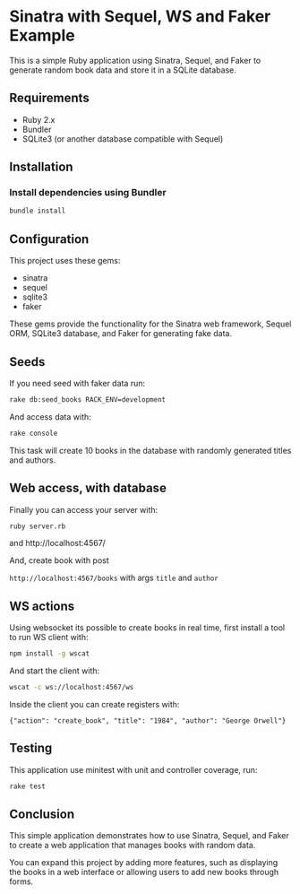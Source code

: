 # Sinatra with Sequel, WS and Faker Example

This is a simple Ruby application using Sinatra, Sequel, and Faker to generate random book data and store it in a SQLite database.

## Requirements

- Ruby 2.x
- Bundler
- SQLite3 (or another database compatible with Sequel)

## Installation

### Install dependencies using Bundler

```bash
bundle install
```

## Configuration

This project uses these gems:

- sinatra
- sequel
- sqlite3
- faker

These gems provide the functionality for the Sinatra web framework, Sequel ORM, SQLite3 database, and Faker for generating fake data.

## Seeds

If you need seed with faker data run:

```bash
rake db:seed_books RACK_ENV=development
```

And access data with:

```bash
rake console
```

This task will create 10 books in the database with randomly generated titles and authors.

## Web access, with database

Finally you can access your server with:

```bash
ruby server.rb
```

and http://localhost:4567/

And, create book with post

`http://localhost:4567/books` with args `title` and `author`

## WS actions

Using websocket its possible to create books in real time, first install a tool to run WS client with:

```bash
npm install -g wscat
```

And start the client with:

```bash
wscat -c ws://localhost:4567/ws
```

Inside the client you can create registers with:

`{"action": "create_book", "title": "1984", "author": "George Orwell"}`

## Testing

This application use minitest with unit and controller coverage, run:

```bash
rake test
```

## Conclusion

This simple application demonstrates how to use Sinatra, Sequel, and Faker to create a web application that manages books with random data.

You can expand this project by adding more features, such as displaying the books in a web interface or allowing users to add new books through forms.
